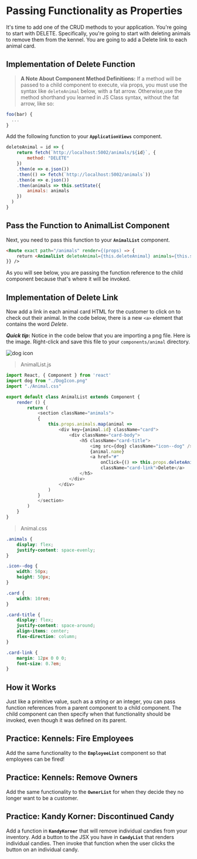 # Passing Functionality as Properties

It's time to add one of the CRUD methods to your application. You're going to start with DELETE. Specifically, you're going to start with deleting animals to remove them from the kennel. You are going to add a Delete link to each animal card.

## Implementation of Delete Function
>**A Note About Component Method Definitions:** If a method will be passed to a child component to execute, via props, you must use the syntax like `deleteAnimal` below, with a fat arrow. Otherwise,use the method shorthand you learned in JS Class syntax, without the fat arrow, like so:
  ```js
  foo(bar) {
    ...
  }
  ```

Add the following function to your **`ApplicationViews`** component.

```js
deleteAnimal = id => {
    return fetch(`http://localhost:5002/animals/${id}`, {
        method: "DELETE"
    })
    .then(e => e.json())
    .then(() => fetch(`http://localhost:5002/animals`))
    .then(e => e.json())
    .then(animals => this.setState({
        animals: animals
    })
  )
}
```

## Pass the Function to AnimalList Component

Next, you need to pass this function to your **`AnimalList`** component.

```html
<Route exact path="/animals" render={(props) => {
    return <AnimalList deleteAnimal={this.deleteAnimal} animals={this.state.animals} />
}} />
```

As you will see below, you are passing the function reference to the child component because that's where it will be invoked.


## Implementation of Delete Link

Now add a link in each animal card HTML for the customer to click on to check out their animal. In the code below, there is a new `<a>` element that contains the word *Delete*.

**_Quick tip_:** Notice in the code below that you are importing a png file. Here is the image. Right-click and save this file to your `components/animal` directory.

![dog icon](https://github.com/stevebrownlee/react-step-by-step/raw/master/src/components/animal/DogIcon.png)

> AnimalList.js

```js
import React, { Component } from 'react'
import dog from "./DogIcon.png"
import "./Animal.css"

export default class AnimalList extends Component {
    render () {
        return (
            <section className="animals">
            {
                this.props.animals.map(animal =>
                    <div key={animal.id} className="card">
                        <div className="card-body">
                            <h5 className="card-title">
                                <img src={dog} className="icon--dog" />
                                {animal.name}
                                <a href="#"
                                    onClick={() => this.props.deleteAnimal(animal.id)}
                                    className="card-link">Delete</a>
                            </h5>
                        </div>
                    </div>
                )
            }
            </section>
        )
    }
}
```

> Animal.css

```css
.animals {
    display: flex;
    justify-content: space-evenly;
}

.icon--dog {
    width: 50px;
    height: 50px;
}

.card {
    width: 10rem;
}

.card-title {
    display: flex;
    justify-content: space-around;
    align-items: center;
    flex-direction: column;
}

.card-link {
    margin: 12px 0 0 0;
    font-size: 0.7em;
}
```

## How it Works

Just like a primitive value, such as a string or an integer, you can pass function references from a parent component to a child component. The child component can then specify when that functionality should be invoked, even though it was defined on its parent.

## Practice: Kennels: Fire Employees

Add the same functionality to the **`EmployeeList`** component so that employees can be fired!

## Practice: Kennels: Remove Owners

Add the same functionality to the **`OwnerList`** for when they decide they no longer want to be a customer.

## Practice: Kandy Korner: Discontinued Candy

Add a function in **`KandyKorner`** that will remove individual candies from your inventory. Add a button to the JSX you have in **`CandyList`** that renders individual candies. Then invoke that function when the user clicks the button on an individual candy.
